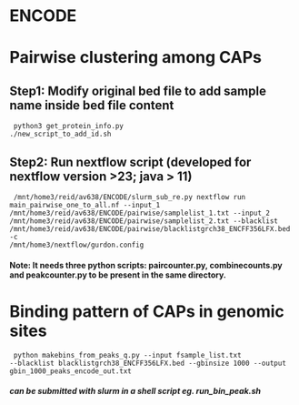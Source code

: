 # ENCODE


# Pairwise clustering among CAPs
## Step1: Modify original bed file to add sample name inside bed file content
<code> python3 get_protein_info.py </code>
<code> ./new_script_to_add_id.sh </code>

## Step2: Run nextflow script (developed for nextflow version >23; java > 11)
<code> /mnt/home3/reid/av638/ENCODE/slurm_sub_re.py nextflow run main_pairwise_one_to_all.nf --input_1 /mnt/home3/reid/av638/ENCODE/pairwise/samplelist_1.txt --input_2 /mnt/home3/reid/av638/ENCODE/pairwise/samplelist_2.txt --blacklist /mnt/home3/reid/av638/ENCODE/pairwise/blacklistgrch38_ENCFF356LFX.bed -c /mnt/home3/nextflow/gurdon.config  </code>


#### Note: It needs three python scripts: paircounter.py, combinecounts.py and peakcounter.py to be present in the same directory.

# Binding pattern of CAPs in genomic sites
<code> python makebins_from_peaks_q.py --input fsample_list.txt --blacklist blacklistgrch38_ENCFF356LFX.bed --gbinsize 1000 --output gbin_1000_peaks_encode_out.txt </code>

##### can be submitted with slurm in a shell script eg. run_bin_peak.sh
